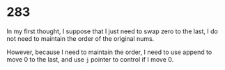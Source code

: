 # 283

In my first thought, I suppose that I just need to swap zero to the last, I do not need to maintain the order of the original nums.

However, because I need to maintain the order, I need to use append to move 0 to the last, and use `j` pointer to control if I move 0.